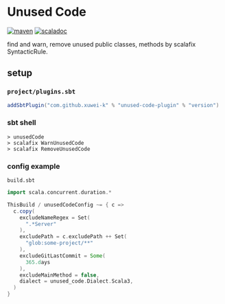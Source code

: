 # Unused Code

[![maven](https://img.shields.io/maven-central/v/com.github.xuwei-k/unused-code-scalafix_2.13)](https://search.maven.org/artifact/com.github.xuwei-k/unused-code-scalafix_2.13)
[![scaladoc](https://javadoc.io/badge2/com.github.xuwei-k/unused-code-scalafix_2.13/javadoc.svg)](https://javadoc.io/doc/com.github.xuwei-k/unused-code-scalafix_2.13/latest/unused_code/index.html)

find and warn, remove unused public classes, methods by scalafix SyntacticRule.

## setup

### `project/plugins.sbt`

```scala
addSbtPlugin("com.github.xuwei-k" % "unused-code-plugin" % "version")
```

### sbt shell

```
> unusedCode
> scalafix WarnUnusedCode
> scalafix RemoveUnusedCode
```

### config example

`build.sbt`

```scala
import scala.concurrent.duration.*

ThisBuild / unusedCodeConfig ~= { c =>
  c.copy(
    excludeNameRegex = Set(
      ".*Server"
    ),
    excludePath = c.excludePath ++ Set(
      "glob:some-project/**"
    ),
    excludeGitLastCommit = Some(
      365.days
    ),
    excludeMainMethod = false,
    dialect = unused_code.Dialect.Scala3,
  )
}
```
